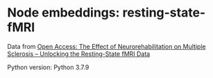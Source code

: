 # Node embeddings: resting-state-fMRI

Data from [Open Access: The Effect of Neurorehabilitation on Multiple Sclerosis – Unlocking the Resting-State fMRI Data](https://osf.io/p2kj7/files/osfstorage)

Python version: Python 3.7.9
